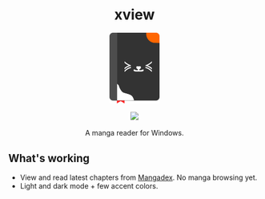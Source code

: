 <div>
	<h1 align="center">
		xview
	</h1>
	<p align="center">
		<img src="./assets/app_icon/xview_logo.png" width="100"/>
	</p>
	<p align="center">
		<a title="Made with Fluent Design" href="https://github.com/bdlukaa/fluent_ui">
			<img
				src="https://img.shields.io/badge/fluent-design-blue?style=flat-square&color=7A7574&labelColor=0078D7"
			/>
		</a>
	</p>
	<p align="center">
		A manga reader for Windows.
	</p>
</div>

## What's working
- View and read latest chapters from [Mangadex](https://mangadex.org/). No manga browsing yet.
- Light and dark mode + few accent colors.

